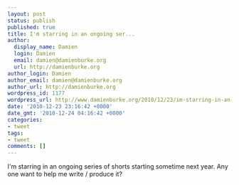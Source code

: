 ```yaml
---
layout: post
status: publish
published: true
title: I'm starring in an ongoing ser...
author:
  display_name: Damien
  login: Damien
  email: damien@damienburke.org
  url: http://damienburke.org
author_login: Damien
author_email: damien@damienburke.org
author_url: http://damienburke.org
wordpress_id: 1177
wordpress_url: http://www.damienburke.org/2010/12/23/im-starring-in-an-ongoing-ser/
date: '2010-12-23 23:16:42 +0000'
date_gmt: '2010-12-24 04:16:42 +0000'
categories:
- tweet
tags:
- tweet
comments: []
---
```

<p>I'm starring in an ongoing series of shorts starting sometime next year. Any one want to help me write &#47; produce it?</p>

